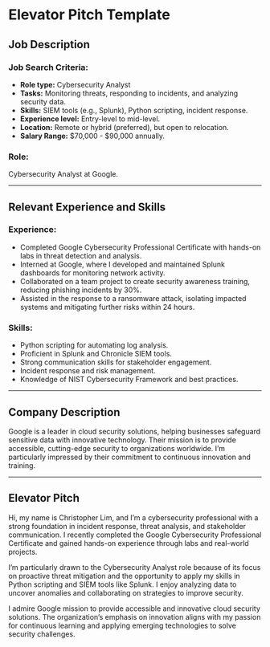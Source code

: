 # Elevator Pitch Template

## Job Description

### Job Search Criteria:
- **Role type:** Cybersecurity Analyst  
- **Tasks:** Monitoring threats, responding to incidents, and analyzing security data.  
- **Skills:** SIEM tools (e.g., Splunk), Python scripting, incident response.  
- **Experience level:** Entry-level to mid-level.  
- **Location:** Remote or hybrid (preferred), but open to relocation.  
- **Salary Range:** $70,000 - $90,000 annually.  

### Role:
Cybersecurity Analyst at Google.  

---

## Relevant Experience and Skills

### Experience:
- Completed Google Cybersecurity Professional Certificate with hands-on labs in threat detection and analysis.  
- Interned at Google, where I developed and maintained Splunk dashboards for monitoring network activity.  
- Collaborated on a team project to create security awareness training, reducing phishing incidents by 30%.  
- Assisted in the response to a ransomware attack, isolating impacted systems and mitigating further risks within 24 hours.  

### Skills:
- Python scripting for automating log analysis.  
- Proficient in Splunk and Chronicle SIEM tools.  
- Strong communication skills for stakeholder engagement.  
- Incident response and risk management.  
- Knowledge of NIST Cybersecurity Framework and best practices.  

---

## Company Description
Google is a leader in cloud security solutions, helping businesses safeguard sensitive data with innovative technology. Their mission is to provide accessible, cutting-edge security to organizations worldwide. I’m particularly impressed by their commitment to continuous innovation and training.  

---

## Elevator Pitch
Hi, my name is Christopher Lim, and I’m a cybersecurity professional with a strong foundation in incident response, threat analysis, and stakeholder communication. I recently completed the Google Cybersecurity Professional Certificate and gained hands-on experience through labs and real-world projects.

I’m particularly drawn to the Cybersecurity Analyst role because of its focus on proactive threat mitigation and the opportunity to apply my skills in Python scripting and SIEM tools like Splunk. I enjoy analyzing data to uncover anomalies and collaborating on strategies to improve security.

I admire Google mission to provide accessible and innovative cloud security solutions. The organization’s emphasis on innovation aligns with my passion for continuous learning and applying emerging technologies to solve security challenges.  
